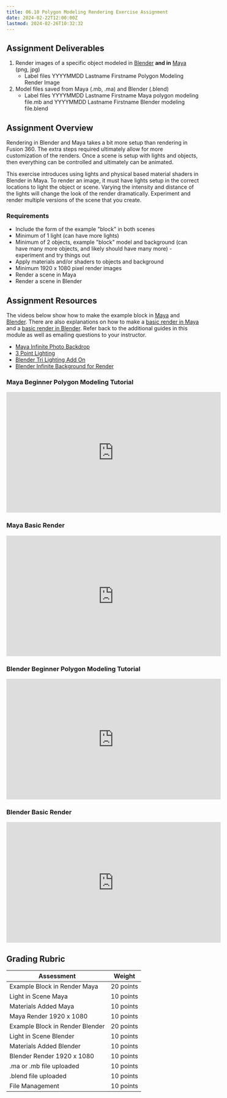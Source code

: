 ```yaml
---
title: 06.10 Polygon Modeling Rendering Exercise Assignment
date: 2024-02-22T12:00:00Z
lastmod: 2024-02-26T10:32:32
---
```


## Assignment Deliverables

1. Render images of a specific object modeled in [Blender](../../../../3d-modeling/blender/blender.md) **and in** [Maya](../../../../3d-modeling/maya/maya.md) (png, jpg)
   - Label files YYYYMMDD Lastname Firstname Polygon Modeling Render Image
2. Model files saved from Maya (.mb, .ma) and Blender (.blend)
   - Label files YYYYMMDD Lastname Firstname Maya polygon modeling file.mb and YYYYMMDD Lastname Firstname Blender modeling file.blend

## Assignment Overview

Rendering in Blender and Maya takes a bit more setup than rendering in Fusion 360. The extra steps required ultimately allow for more customization of the renders. Once a scene is setup with lights and objects, then everything can be controlled and ultimately can be animated.

This exercise introduces using lights and physical based material shaders in Blender in Maya. To render an image, it must have lights setup in the correct locations to light the object or scene. Varying the intensity and distance of the lights will change the look of the render dramatically. Experiment and render multiple versions of the scene that you create.

### Requirements

- Include the form of the example "block" in both scenes
- Minimum of 1 light (can have more lights)
- Minimum of 2 objects, example "block" model and background (can have many more objects, and likely should have many more) - experiment and try things out
- Apply materials and/or shaders to objects and background
- Minimum 1920 x 1080 pixel render images
- Render a scene in Maya
- Render a scene in Blender

## Assignment Resources

The videos below show how to make the example block in [Maya](https://youtu.be/lLItO9mBwxM) and [Blender](https://youtu.be/L5e7ysUUI7A). There are also explanations on how to make a [basic render in Maya](https://youtu.be/9RHh4OSPKQQ) and a [basic render in Blender](https://youtu.be/Qw8jl8mKEsY). Refer back to the additional guides in this module as well as emailing questions to your instructor.

- [Maya Infinite Photo Backdrop](https://youtu.be/y2ylWfbrC58)
- [3 Point Lighting](https://youtu.be/1nYSVw6-GxA)
- [Blender Tri Lighting Add On](https://youtu.be/SbMuowrbKe0)
- [Blender Infinite Background for Render](https://youtu.be/lsEYDk00WFs)

<div class="video-grid">

<div class="video-card">

### Maya Beginner Polygon Modeling Tutorial

<div class="iframe-16-9-container">
<iframe class="youTubeIframe" width="560" height="315" src="https://www.youtube.com/embed/lLItO9mBwxM?rel=0" title="YouTube video player" frameborder="0" allow="accelerometer; autoplay; clipboard-write; encrypted-media; gyroscope; picture-in-picture; web-share" allowfullscreen></iframe>
</div>
</div>

<div class="video-card">

### Maya Basic Render

<div class="iframe-16-9-container">
<iframe class="youTubeIframe"  width="560" height="315" src="https://www.youtube.com/embed/9RHh4OSPKQQ?rel=0" title="YouTube video player" frameborder="0" allow="accelerometer; autoplay; clipboard-write; encrypted-media; gyroscope; picture-in-picture; web-share" allowfullscreen></iframe>
</div>
</div>

<div class="video-card">

### Blender Beginner Polygon Modeling Tutorial

<div class="iframe-16-9-container">
<iframe class="youTubeIframe" width="560" height="315" src="https://www.youtube.com/embed/L5e7ysUUI7A?rel=0" title="YouTube video player" frameborder="0" allow="accelerometer; autoplay; clipboard-write; encrypted-media; gyroscope; picture-in-picture; web-share" allowfullscreen></iframe>
</div>
</div>

<div class="video-card">

### Blender Basic Render

<div class="iframe-16-9-container">
<iframe class="youTubeIframe"  width="560" height="315" src="https://www.youtube.com/embed/Qw8jl8mKEsY?rel=0" title="YouTube video player" frameborder="0" allow="accelerometer; autoplay; clipboard-write; encrypted-media; gyroscope; picture-in-picture; web-share" allowfullscreen></iframe>
</div>
</div>

</div>

## Grading Rubric

<div class="responsive-table-markdown">

| Assessment                      | Weight    |
| ------------------------------- | --------- |
| Example Block in Render Maya    | 20 points |
| Light in Scene Maya             | 10 points |
| Materials Added Maya            | 10 points |
| Maya Render 1920 x 1080         | 10 points |
| Example Block in Render Blender | 20 points |
| Light in Scene Blender          | 10 points |
| Materials Added Blender         | 10 points |
| Blender Render 1920 x 1080      | 10 points |
| .ma or .mb file uploaded        | 10 points |
| .blend file uploaded            | 10 points |
| File Management                 | 10 points |

</div>

